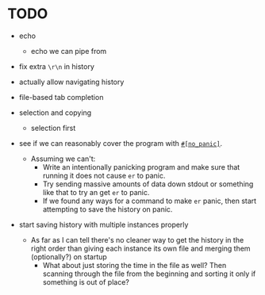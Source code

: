 # TODO

* echo
    * echo we can pipe from
* fix extra `\r\n` in history
* actually allow navigating history
* file-based tab completion
* selection and copying
    * selection first

* see if we can reasonably cover the program with [`#[no_panic]`](https://github.com/dtolnay/no-panic).
    * Assuming we can't:
        * Write an intentionally panicking program and make sure that running it does not cause `er` to panic.
        * Try sending massive amounts of data down stdout or something like that to try an get `er` to panic.
        * If we found any ways for a command to make `er` panic, then start attempting to save the history on panic.

* start saving history with multiple instances properly
    * As far as I can tell there's no cleaner way to get the history in the right order than giving each instance its own file and merging them (optionally?) on startup
        * What about just storing the time in the file as well? Then scanning through the file from the beginning and sorting it only if something is out of place?
